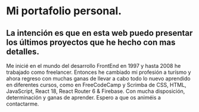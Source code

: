 # Mi portafolio personal.

## La intención es que en esta web puedo presentar los últimos proyectos que he hecho con mas detalles.

Me inicié en el mundo del desarrollo FrontEnd en 1997 y hasta 2008 he trabajado como freelancer. Entonces he cambiado mi profesión a turísmo y ahora regreso con muchas ganas de llevar a cabo todo lo nuevo aprendido en diferentes cursos, como en FreeCodeCamp y Scrimba de CSS, HTML, JavaScript, React 18, React Router 6 & Firebase. Con mucha disposición, determinación y ganas de aprender. Espero a que os animéis a contactarme.